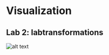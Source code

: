 # Visualization

## Lab 2: labtransformations
![alt text](https://github.com/MoodSherzad/Visualization/blob/main/Lab02/Figure%202.1%20-%20Output.PNG)